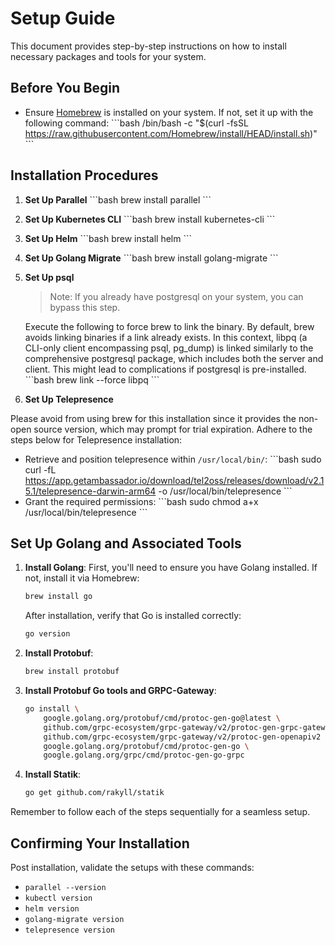 # Setup Guide

This document provides step-by-step instructions on how to install necessary packages and tools for your system.

## Before You Begin

- Ensure [Homebrew](https://brew.sh/) is installed on your system. If not, set it up with the following command:
    \```bash
    /bin/bash -c "$(curl -fsSL <https://raw.githubusercontent.com/Homebrew/install/HEAD/install.sh>)"
    \```

## Installation Procedures

1. **Set Up Parallel**
    \```bash
    brew install parallel
    \```

2. **Set Up Kubernetes CLI**
    \```bash
    brew install kubernetes-cli
    \```

3. **Set Up Helm**
    \```bash
    brew install helm
    \```

4. **Set Up Golang Migrate**
    \```bash
    brew install golang-migrate
    \```

5. **Set Up psql**

    > Note: If you already have postgresql on your system, you can bypass this step.

    Execute the following to force brew to link the binary. By default, brew avoids linking binaries if a link already exists. In this context, libpq (a CLI-only client encompassing psql, pg_dump) is linked similarly to the comprehensive postgresql package, which includes both the server and client. This might lead to complications if postgresql is pre-installed.
    \```bash
    brew link --force libpq
    \```

6. **Set Up Telepresence**

Please avoid from using brew for this installation since it provides the non-open source version, which may prompt for trial expiration. Adhere to the steps below for Telepresence installation:

- Retrieve and position telepresence within `/usr/local/bin/`:
     \```bash
     sudo curl -fL https://app.getambassador.io/download/tel2oss/releases/download/v2.15.1/telepresence-darwin-arm64 -o /usr/local/bin/telepresence
     \```
- Grant the required permissions:
     \```bash
     sudo chmod a+x /usr/local/bin/telepresence
     \```

## Set Up Golang and Associated Tools

1. **Install Golang**:
    First, you'll need to ensure you have Golang installed. If not, install it via Homebrew:

    ```bash
    brew install go
    ```

    After installation, verify that Go is installed correctly:

    ```bash
    go version
    ```

2. **Install Protobuf**:

    ```bash
    brew install protobuf
    ```

3. **Install Protobuf Go tools and GRPC-Gateway**:

    ```bash
    go install \
        google.golang.org/protobuf/cmd/protoc-gen-go@latest \
        github.com/grpc-ecosystem/grpc-gateway/v2/protoc-gen-grpc-gateway \
        github.com/grpc-ecosystem/grpc-gateway/v2/protoc-gen-openapiv2 \
        google.golang.org/protobuf/cmd/protoc-gen-go \
        google.golang.org/grpc/cmd/protoc-gen-go-grpc
    ```

4. **Install Statik**:

    ```bash
    go get github.com/rakyll/statik
    ```

Remember to follow each of the steps sequentially for a seamless setup.

## Confirming Your Installation

Post installation, validate the setups with these commands:

- `parallel --version`
- `kubectl version`
- `helm version`
- `golang-migrate version`
- `telepresence version`
